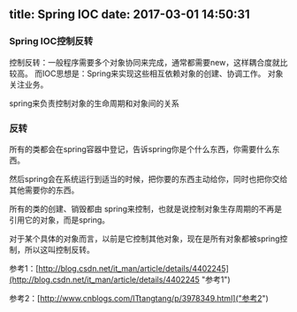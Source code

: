 title: Spring IOC
date: 2017-03-01 14:50:31
---
###	Spring IOC控制反转
控制反转：一般程序需要多个对象协同来完成，通常都需要new，这样耦合度就比较高。
而IOC思想是：Spring来实现这些相互依赖对象的创建、协调工作。
对象关注业务。

spring来负责控制对象的生命周期和对象间的关系
<!--more-->

###	反转
所有的类都会在spring容器中登记，告诉spring你是个什么东西，你需要什么东西。

然后spring会在系统运行到适当的时候，把你要的东西主动给你，同时也把你交给其他需要你的东西。

所有的类的创建、销毁都由 spring来控制，也就是说控制对象生存周期的不再是引用它的对象，而是spring。

对于某个具体的对象而言，以前是它控制其他对象，现在是所有对象都被spring控制，所以这叫控制反转。	


参考1：[http://blog.csdn.net/it_man/article/details/4402245](http://blog.csdn.net/it_man/article/details/4402245 "参考1")

参考2：[http://www.cnblogs.com/ITtangtang/p/3978349.html]("参考2")
